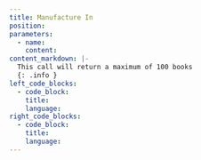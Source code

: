 ```yaml
---
title: Manufacture In
position:
parameters:
  - name:
    content:
content_markdown: |-
  This call will return a maximum of 100 books
  {: .info }
left_code_blocks:
  - code_block:
    title:
    language:
right_code_blocks:
  - code_block:
    title:
    language:
---
```

